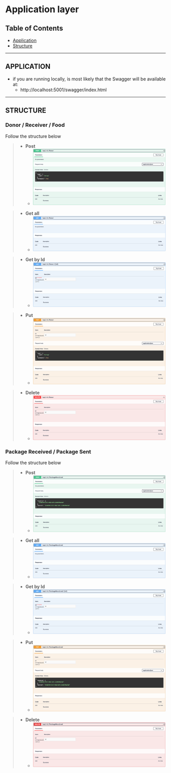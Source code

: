 # Application layer

## Table of Contents

- [Application](#application)
- [Structure](#structure)

---

## **APPLICATION**

- if you are running locally, is most likely that the Swagger will be available at:
  - http://localhost:5001/swagger/index.html

---

## **STRUCTURE**

### Donor / Receiver / Food 
Follow the structure below
>- **Post**
   >    - ![img.png](readmeimgs/EntityPost.png)

>- **Get all**
   >    - ![img.png](readmeimgs/EntityGetAll.png)

>- **Get by Id**
   >    - ![img_1.png](readmeimgs/EntityGetId.png)

>- **Put**
   >    - ![img_2.png](readmeimgs/EntityPut.png)

>- **Delete**
   >    - ![img_3.png](readmeimgs/EntityDelete.png)


### Package Received / Package Sent
Follow the structure below
>- **Post**
   >    - ![img.png](readmeimgs/PackagePost.png)

>- **Get all**
   >    - ![img_1.png](readmeimgs/PackageGetAll.png)

>- **Get by Id**
   >    - ![img_4.png](readmeimgs/PackageGetId.png)

>- **Put**
   >    - ![img_2.png](readmeimgs/PackagePut.png)

>- **Delete**
   >    - ![img_3.png](readmeimgs/PackageDelete.png)